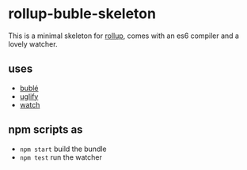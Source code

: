 # rollup-buble-skeleton

This is a minimal skeleton for [rollup](http://rollupjs.org), comes with an es6 compiler and a lovely watcher.

## uses 
- [bublé](https://buble.surge.sh/guide)
- [uglify](https://github.com/TrySound/rollup-plugin-uglify)
- [watch](https://github.com/rollup/rollup-watch)

## npm scripts as
- `npm start` build the bundle
- `npm test` run the watcher
